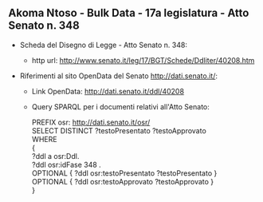 ## Akoma Ntoso - Bulk Data - 17a legislatura - Atto Senato n. 348 ##

* Scheda del Disegno di Legge - Atto Senato n. 348:
	* http url: http://www.senato.it/leg/17/BGT/Schede/Ddliter/40208.htm

* Riferimenti al sito OpenData del Senato http://dati.senato.it/:
	* Link OpenData: http://dati.senato.it/ddl/40208
	* Query SPARQL per i documenti relativi all'Atto Senato:

        PREFIX osr: <http://dati.senato.it/osr/>  
		SELECT DISTINCT ?testoPresentato ?testoApprovato  
		WHERE  
		{  
		    ?ddl a osr:Ddl.  
		    ?ddl osr:idFase 348 .  
		    OPTIONAL { ?ddl osr:testoPresentato ?testoPresentato }  
		    OPTIONAL { ?ddl osr:testoApprovato ?testoApprovato }  
		}
		